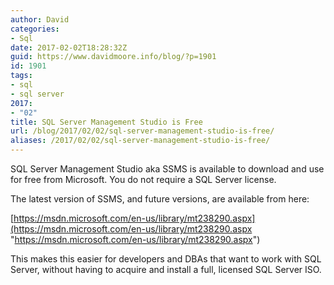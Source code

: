 ```yaml
---
author: David
categories:
- Sql
date: 2017-02-02T18:28:32Z
guid: https://www.davidmoore.info/blog/?p=1901
id: 1901
tags:
- sql
- sql server
2017:
- "02"
title: SQL Server Management Studio is Free
url: /blog/2017/02/02/sql-server-management-studio-is-free/
aliases: /2017/02/02/sql-server-management-studio-is-free/
---
```


SQL Server Management Studio aka SSMS is available to download and use for free from Microsoft. You do not require a SQL Server license.

The latest version of SSMS, and future versions, are available from here:

[https://msdn.microsoft.com/en-us/library/mt238290.aspx](https://msdn.microsoft.com/en-us/library/mt238290.aspx "https://msdn.microsoft.com/en-us/library/mt238290.aspx")

This makes this easier for developers and DBAs that want to work with SQL Server, without having to acquire and install a full, licensed SQL Server ISO.